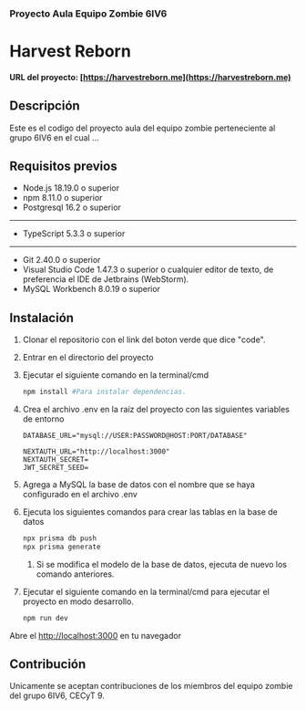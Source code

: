 ### Proyecto Aula Equipo Zombie 6IV6

# Harvest Reborn

#### URL del proyecto: [https://harvestreborn.me](https://harvestreborn.me)

## Descripción

Este es el codigo del proyecto aula del equipo zombie perteneciente al grupo 6IV6
en el cual ...

## Requisitos previos

[//]: # "- Lenguaje de programación utilizado"

- Node.js 18.19.0 o superior
- npm 8.11.0 o superior
- Postgresql 16.2 o superior

---

[//]: # "- Dependencias y librerías externas requeridas"

- TypeScript 5.3.3 o superior

---

[//]: # "- Herramientas necesarias para la instalación y ejecución del proyecto"

- Git 2.40.0 o superior
- Visual Studio Code 1.47.3 o superior o cualquier editor de texto, de preferencia el IDE de Jetbrains (WebStorm).
- MySQL Workbench 8.0.19 o superior

## Instalación

1. Clonar el repositorio con el link del boton verde que dice "code".
2. Entrar en el directorio del proyecto
3. Ejecutar el siguiente comando en la terminal/cmd

   ```bash
   npm install #Para instalar dependencias.
   ```

4. Crea el archivo .env en la raíz del proyecto con las siguientes variables de entorno

   ```env
   DATABASE_URL="mysql://USER:PASSWORD@HOST:PORT/DATABASE"

   NEXTAUTH_URL="http://localhost:3000"
   NEXTAUTH_SECRET=
   JWT_SECRET_SEED=
   ```

5. Agrega a MySQL la base de datos con el nombre que se haya configurado en el archivo .env
6. Ejecuta los siguientes comandos para crear las tablas en la base de datos

   ```bash
   npx prisma db push
   npx prisma generate
   ```

   1. Si se modifica el modelo de la base de datos, ejecuta de nuevo los comando anteriores.

7. Ejecutar el siguiente comando en la terminal/cmd para ejecutar el proyecto en modo desarrollo.

   ```bash
   npm run dev
   ```

Abre el [http://localhost:3000](http://localhost:3000) en tu navegador

## Contribución

Unicamente se aceptan contribuciones de los miembros del equipo zombie del grupo 6IV6, CECyT 9.

